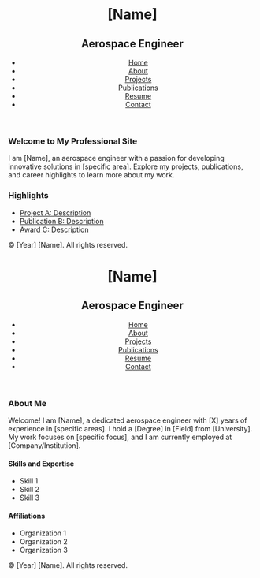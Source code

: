 <!DOCTYPE html>
<html lang="en">
<head>
    <meta charset="UTF-8">
    <meta name="viewport" content="width=device-width, initial-scale=1.0">
    <title>[Name] - Aerospace Engineer</title>
    <link rel="stylesheet" href="styles.css">
</head>
<body>
    <header>
        <h1>[Name]</h1>
        <h2>Aerospace Engineer</h2>
        <nav>
            <ul>
                <li><a href="#home">Home</a></li>
                <li><a href="#about">About</a></li>
                <li><a href="#projects">Projects</a></li>
                <li><a href="#publications">Publications</a></li>
                <li><a href="#resume">Resume</a></li>
                <li><a href="#contact">Contact</a></li>
            </ul>
        </nav>
    </header>
    <section id="home">
        <h3>Welcome to My Professional Site</h3>
        <p>I am [Name], an aerospace engineer with a passion for developing innovative solutions in [specific area]. Explore my projects, publications, and career highlights to learn more about my work.</p>
    </section>
    <section id="highlights">
        <h3>Highlights</h3>
        <ul>
            <li><a href="#project1">Project A: Description</a></li>
            <li><a href="#publication1">Publication B: Description</a></li>
            <li><a href="#award1">Award C: Description</a></li>
        </ul>
    </section>
    <footer>
        <p>&copy; [Year] [Name]. All rights reserved.</p>
    </footer>
</body>
</html>
<!DOCTYPE html>
<html lang="en">
<head>
    <meta charset="UTF-8">
    <meta name="viewport" content="width=device-width, initial-scale=1.0">
    <title>About - [Name]</title>
    <link rel="stylesheet" href="styles.css">
</head>
<body>
    <header>
        <h1>[Name]</h1>
        <h2>Aerospace Engineer</h2>
        <nav>
            <ul>
                <li><a href="index.html">Home</a></li>
                <li><a href="about.html">About</a></li>
                <li><a href="projects.html">Projects</a></li>
                <li><a href="publications.html">Publications</a></li>
                <li><a href="resume.html">Resume</a></li>
                <li><a href="contact.html">Contact</a></li>
            </ul>
        </nav>
    </header>
    <section id="about">
        <h3>About Me</h3>
        <p>Welcome! I am [Name], a dedicated aerospace engineer with [X] years of experience in [specific areas]. I hold a [Degree] in [Field] from [University]. My work focuses on [specific focus], and I am currently employed at [Company/Institution].</p>
        <h4>Skills and Expertise</h4>
        <ul>
            <li>Skill 1</li>
            <li>Skill 2</li>
            <li>Skill 3</li>
        </ul>
        <h4>Affiliations</h4>
        <ul>
            <li>Organization 1</li>
            <li>Organization 2</li>
            <li>Organization 3</li>
        </ul>
    </section>
    <footer>
        <p>&copy; [Year] [Name]. All rights reserved.</p>
    </footer>
</body>
</html>
